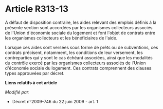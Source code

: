 # Article R313-13

A défaut de disposition contraire, les aides relevant des emplois définis à la présente section sont accordées par les
organismes collecteurs associés de l'Union d'économie sociale du logement et font l'objet de contrats entre les organismes
collecteurs et les bénéficiaires de l'aide. 

Lorsque ces aides sont versées sous forme de prêts ou de subventions, ces contrats précisent, notamment, les conditions de
leur versement, les contreparties qui y sont le cas échéant associées, ainsi que les modalités du contrôle exercé par les
organismes collecteurs associés de l'Union d'économie sociale du logement. Ces contrats comprennent des clauses types
approuvées par décret.

**Liens relatifs à cet article**

_Modifié par_:

  - Décret n°2009-746 du 22 juin 2009 - art. 1
